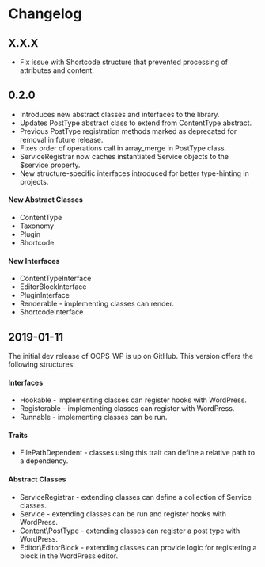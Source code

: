 # Changelog
## X.X.X
- Fix issue with Shortcode structure that prevented processing of attributes and content.

## 0.2.0
- Introduces new abstract classes and interfaces to the library.
- Updates PostType abstract class to extend from ContentType abstract.
- Previous PostType registration methods marked as deprecated for removal in future release.
- Fixes order of operations call in array_merge in PostType class.
- ServiceRegistrar now caches instantiated Service objects to the $service property.
- New structure-specific interfaces introduced for better type-hinting in projects.

#### New Abstract Classes
- ContentType
- Taxonomy
- Plugin
- Shortcode

#### New Interfaces
- ContentTypeInterface
- EditorBlockInterface
- PluginInterface
- Renderable - implementing classes can render.
- ShortcodeInterface

## 2019-01-11
The initial dev release of OOPS-WP is up on GitHub. This version offers
the following structures:

#### Interfaces
- Hookable - implementing classes can register hooks with WordPress.
- Registerable - implementing classes can register with WordPress.
- Runnable - implementing classes can be run.

#### Traits
- FilePathDependent - classes using this trait can define a relative path to a dependency.

#### Abstract Classes
- ServiceRegistrar - extending classes can define a collection of Service classes.
- Service - extending classes can be run and register hooks with WordPress.
- Content\PostType - extending classes can register a post type with WordPress.
- Editor\EditorBlock - extending classes can provide logic for registering a block in the WordPress editor.
